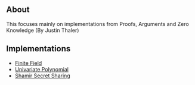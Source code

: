 ## About

This focuses mainly on implementations from Proofs, Arguments and Zero Knowledge (By Justin Thaler)

## Implementations

- [Finite Field](/with_rust/ff/)
- [Univariate Polynomial](/with_rust/poly/)
- [Shamir Secret Sharing](/with_rust/sss/)
